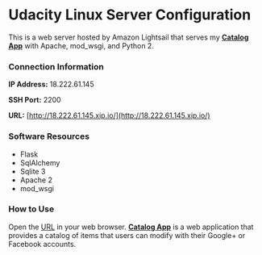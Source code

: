 # Udacity Linux Server Configuration

This is a web server hosted by Amazon Lightsail that serves my **[Catalog App](https://github.com/pauloflah/Catalog-App/)** with Apache, mod_wsgi, and Python 2.

### Connection Information

**IP Address:** 18.222.61.145

**SSH Port:** 2200

**URL:** [http://18.222.61.145.xip.io/](http://18.222.61.145.xip.io/)

### Software Resources

* Flask
* SqlAlchemy
* Sqlite 3
* Apache 2
* mod_wsgi

### How to Use

Open the [URL](http://18.222.61.145.xip.io/) in your web browser. **[Catalog App](https://github.com/pauloflah/Catalog-App/)** is a web application that provides a catalog of items that users can modify with their Google+ or Facebook accounts.
